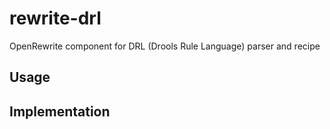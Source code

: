 # rewrite-drl
OpenRewrite component for DRL (Drools Rule Language) parser and recipe

## Usage

## Implementation
